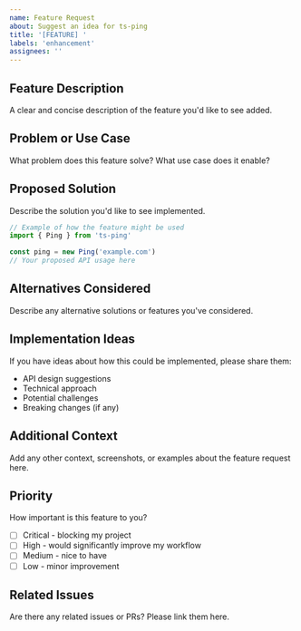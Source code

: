 ```yaml
---
name: Feature Request
about: Suggest an idea for ts-ping
title: '[FEATURE] '
labels: 'enhancement'
assignees: ''
---
```


## Feature Description

A clear and concise description of the feature you'd like to see added.

## Problem or Use Case

What problem does this feature solve? What use case does it enable?

## Proposed Solution

Describe the solution you'd like to see implemented.

```typescript
// Example of how the feature might be used
import { Ping } from 'ts-ping'

const ping = new Ping('example.com')
// Your proposed API usage here
```

## Alternatives Considered

Describe any alternative solutions or features you've considered.

## Implementation Ideas

If you have ideas about how this could be implemented, please share them:

- API design suggestions
- Technical approach
- Potential challenges
- Breaking changes (if any)

## Additional Context

Add any other context, screenshots, or examples about the feature request here.

## Priority

How important is this feature to you?

- [ ] Critical - blocking my project
- [ ] High - would significantly improve my workflow  
- [ ] Medium - nice to have
- [ ] Low - minor improvement

## Related Issues

Are there any related issues or PRs? Please link them here.
